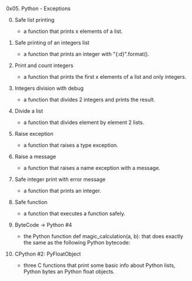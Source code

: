 0x05. Python - Exceptions

0. Safe list printing
	* a function that prints x elements of a list.

1. Safe printing of an integers list
	* a function that prints an integer with "{:d}".format().

2. Print and count integers
	* a function that prints the first x elements of a list and only integers.

3. Integers division with debug
	* a function that divides 2 integers and prints the result.

4. Divide a list
	* a function that divides element by element 2 lists.

5. Raise exception
	* a function that raises a type exception.

6. Raise a message
	* a function that raises a name exception with a message.

7. Safe integer print with error message
	* a function that prints an integer.

8. Safe function
	* a function that executes a function safely.

9. ByteCode -> Python #4
	* the Python function def magic_calculation(a, b): that does exactly the same as the following Python bytecode:

10. CPython #2: PyFloatObject
	* three C functions that print some basic info about Python lists, Python bytes an Python float objects.

